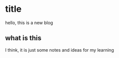 # title
hello, this is a new blog
## what is this
I think, it is just some notes and ideas for my learning


